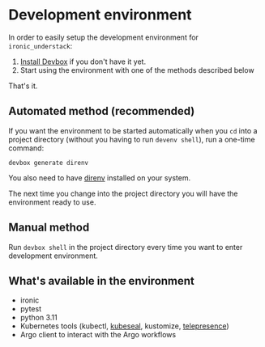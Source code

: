 # Development environment

In order to easily setup the development environment for `ironic_understack`:

1. [Install Devbox](https://www.jetify.com/devbox/docs/installing_devbox/) if
   you don't have it yet.
2. Start using the environment with one of the methods described below

That's it.

## Automated method (recommended)

If you want the environment to be started automatically when you `cd` into a
project directory (without you having to run `devenv shell`), run a one-time
command:

`devbox generate direnv`

You also need to have [direnv](https://direnv.net/docs/installation.html)
installed on your system.

The next time you change into the project directory you will have the
environment ready to use.

## Manual method

Run `devbox shell` in the project directory every time you want to enter
development environment.


## What's available in the environment

- ironic
- pytest
- python 3.11
- Kubernetes tools (kubectl, [kubeseal][kubeseal], kustomize, [telepresence][telepresence])
- Argo client to interact with the Argo workflows

[telepresence]: https://www.telepresence.io/
[kubeseal]: https://github.com/bitnami-labs/sealed-secrets
